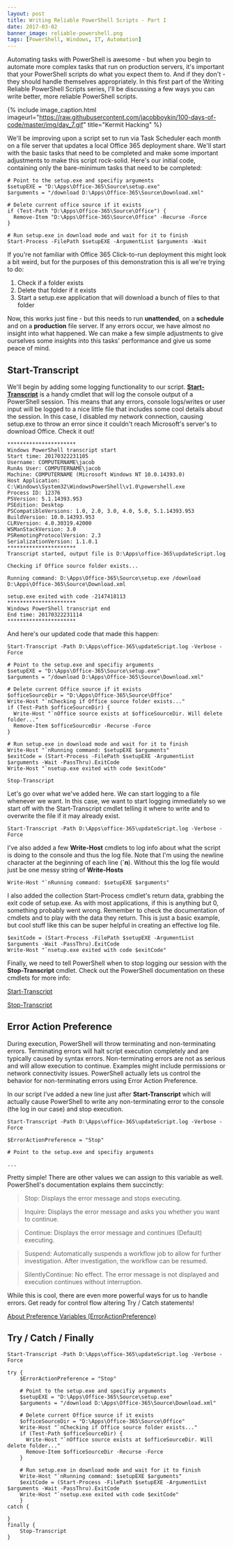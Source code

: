 ```yaml
---
layout: post
title: Writing Reliable PowerShell Scripts - Part I
date: 2017-03-02
banner_image: reliable-powershell.png
tags: [PowerShell, Windows, IT, Automation]
---
```


Automating tasks with PowerShell is awesome - but when you begin to automate more complex tasks that run on production servers, it's important that your PowerShell scripts do what you expect them to. And if they don't - they should handle themselves appropriately. In this first part of the Writing Reliable PowerShell Scripts series, I'll be discussing a few ways you can write better, more reliable PowerShell scripts.

{% include image_caption.html imageurl="https://raw.githubusercontent.com/jacobboykin/100-days-of-code/master/img/day_7.gif" title="Kermit Hacking" %}

We'll be improving upon a script set to run via Task Scheduler each month on a file server that updates a local Office 365 deployment share. We'll start with the basic tasks that need to be completed and make some important adjustments to make this script rock-solid. Here's our initial code, containing only the bare-minimum tasks that need to be completed:

<pre><code class="powershell"># Point to the setup.exe and specifiy arguments
$setupEXE = "D:\Apps\Office-365\Source\setup.exe"
$arguments = "/download D:\Apps\Office-365\Source\Download.xml"

# Delete current office source if it exists
if (Test-Path "D:\Apps\Office-365\Source\Office") {
  Remove-Item "D:\Apps\Office-365\Source\Office" -Recurse -Force
}

# Run setup.exe in download mode and wait for it to finish
Start-Process -FilePath $setupEXE -ArgumentList $arguments -Wait</code></pre>

If you're not familiar with Office 365 Click-to-run deployment this might look a bit weird, but for the purposes of this demonstration this is all we're trying to do:
1. Check if a folder exists
2. Delete that folder if it exists
3. Start a setup.exe application that will download a bunch of files to that folder

Now, this works just fine - but this needs to run **unattended**, on a **schedule** and on a **production** file server. If any errors occur, we have almost no insight into what happened. We can make a few simple adjustments to give ourselves some insights into this tasks' performance and give us some peace of mind.

## Start-Transcript
We'll begin by adding some logging functionality to our script. [**Start-Transcript**](https://msdn.microsoft.com/en-us/powershell/reference/5.1/microsoft.powershell.host/start-transcript) is a handy cmdlet that will log the console output of a PowerShell session. This means that any errors, console logs/writes or user input will be logged to a nice little file that includes some cool details about the session. In this case, I disabled my network connection, causing setup.exe to throw an error since it couldn't reach Microsoft's server's to download Office. Check it out!

```
**********************
Windows PowerShell transcript start
Start time: 20170322231105
Username: COMPUTERNAME\jacob
RunAs User: COMPUTERNAME\jacob
Machine: COMPUTERNAME (Microsoft Windows NT 10.0.14393.0)
Host Application: C:\Windows\System32\WindowsPowerShell\v1.0\powershell.exe
Process ID: 12376
PSVersion: 5.1.14393.953
PSEdition: Desktop
PSCompatibleVersions: 1.0, 2.0, 3.0, 4.0, 5.0, 5.1.14393.953
BuildVersion: 10.0.14393.953
CLRVersion: 4.0.30319.42000
WSManStackVersion: 3.0
PSRemotingProtocolVersion: 2.3
SerializationVersion: 1.1.0.1
**********************
Transcript started, output file is D:\Apps\office-365\updateScript.log

Checking if Office source folder exists...

Running command: D:\Apps\Office-365\Source\setup.exe /download D:\Apps\Office-365\Source\Download.xml

setup.exe exited with code -2147418113
**********************
Windows PowerShell transcript end
End time: 20170322231114
**********************
```

And here's our updated code that made this happen:

<pre><code class="powershell">Start-Transcript -Path D:\Apps\office-365\updateScript.log -Verbose -Force

# Point to the setup.exe and specifiy arguments
$setupEXE = "D:\Apps\Office-365\Source\setup.exe"
$arguments = "/download D:\Apps\Office-365\Source\Download.xml"

# Delete current Office source if it exists
$officeSourceDir = "D:\Apps\Office-365\Source\Office"
Write-Host "`nChecking if Office source folder exists..."
if (Test-Path $officeSourceDir) {
  Write-Host "`nOffice source exists at $officeSourceDir. Will delete folder..."
  Remove-Item $officeSourceDir -Recurse -Force
}

# Run setup.exe in download mode and wait for it to finish
Write-Host "`nRunning command: $setupEXE $arguments"
$exitCode = (Start-Process -FilePath $setupEXE -ArgumentList $arguments -Wait -PassThru).ExitCode
Write-Host "`nsetup.exe exited with code $exitCode"

Stop-Transcript</code></pre>

Let's go over what we've added here. We can start logging to a file whenever we want. In this case, we want to start logging immediately so we start off with the Start-Transcript cmdlet telling it where to write and to overwrite the file if it may already exist.

<pre><code class="powershell">Start-Transcript -Path D:\Apps\office-365\updateScript.log -Verbose -Force</code></pre>

I've also added a few **Write-Host** cmdlets to log info about what the script is doing to the console and thus the log file. Note that I'm using the newline character at the beginning of each line (**`n**). Without this the log file would just be one messy string of **Write-Hosts**

<pre><code class="powershell">Write-Host "`nRunning command: $setupEXE $arguments"</code></pre>

I also added the collection Start-Process cmdlet's return data, grabbing the exit code of setup.exe. As with most applications, if this is anything but 0, something probably went wrong. Remember to check the documentation of cmdlets and to play with the data they return. This is just a basic example, but cool stuff like this can be super helpful in creating an effective log file.

<pre><code class="powershell">$exitCode = (Start-Process -FilePath $setupEXE -ArgumentList $arguments -Wait -PassThru).ExitCode
Write-Host "`nsetup.exe exited with code $exitCode"</code></pre>

Finally, we need to tell PowerShell when to stop logging our session with the **Stop-Transcript** cmdlet. Check out the PowerShell documentation on these cmdlets for more info:

[Start-Transcript](https://msdn.microsoft.com/en-us/powershell/reference/5.1/microsoft.powershell.host/start-transcript)

[Stop-Transcript](https://msdn.microsoft.com/en-us/powershell/reference/5.1/microsoft.powershell.host/stop-transcript)

## Error Action Preference

During execution, PowerShell will throw terminating and non-terminating errors. Terminating errors will halt script execution completely and are typically caused by syntax errors. Non-terminating errors are not as serious and will allow execution to continue. Examples might include permissions or network connectivity issues. PowerShell actually lets us control the behavior for non-terminating errors using Error Action Preference.

In our script I've added a new line just after **Start-Transcript** which will actually cause PowerShell to write any non-terminating error to the console (the log in our case) and stop execution.

<pre><code class="powershell">Start-Transcript -Path D:\Apps\office-365\updateScript.log -Verbose -Force

$ErrorActionPreference = "Stop"

# Point to the setup.exe and specifiy arguments

...</code></pre>

Pretty simple! There are other values we can assign to this variable as well. PowerShell's documentation explains them succinctly:

>Stop: Displays the error message and stops executing.

>Inquire: Displays the error message and asks you whether you want to continue.

>Continue: Displays the error message and continues (Default) executing.

>Suspend: Automatically suspends a workflow job to allow for further investigation. After investigation, the workflow can be resumed.

>SilentlyContinue: No effect. The error message is not displayed and execution continues without interruption.

While this is cool, there are even more powerful ways for us to handle errors. Get ready for control flow altering Try / Catch statements!

[About Preference Variables (ErrorActionPreference)](https://msdn.microsoft.com/en-us/powershell/reference/5.1/microsoft.powershell.core/about/about_preference_variables)

## Try / Catch / Finally

<pre><code>Start-Transcript -Path D:\Apps\office-365\updateScript.log -Verbose -Force

try {
    $ErrorActionPreference = "Stop"

    # Point to the setup.exe and specifiy arguments
    $setupEXE = "D:\Apps\Office-365\Source\setup.exe"
    $arguments = "/download D:\Apps\Office-365\Source\Download.xml"

    # Delete current Office source if it exists
    $officeSourceDir = "D:\Apps\Office-365\Source\Office"
    Write-Host "`nChecking if Office source folder exists..."
    if (Test-Path $officeSourceDir) {
      Write-Host "`nOffice source exists at $officeSourceDir. Will delete folder..."
      Remove-Item $officeSourceDir -Recurse -Force
    }

    # Run setup.exe in download mode and wait for it to finish
    Write-Host "`nRunning command: $setupEXE $arguments"
    $exitCode = (Start-Process -FilePath $setupEXE -ArgumentList $arguments -Wait -PassThru).ExitCode
    Write-Host "`nsetup.exe exited with code $exitCode"
    }
catch {

}
finally {
    Stop-Transcript
}
</code></pre>
